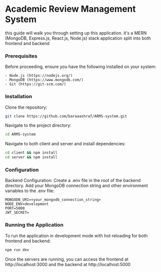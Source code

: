 # Academic Review Management System
this guide will walk you through setting up this application.
it's a MERN (MongoDB, Express.js, React.js, Node.js) stack application split into both frontend and backend

### Prerequisites

Before proceeding, ensure you have the following installed on your system:

    - Node.js (https://nodejs.org/)
    - MongoDB (https://www.mongodb.com/)
    - Git (https://git-scm.com/)

### Installation
Clone the repository:
```bash
git clone https://github.com/baraaashraf/ARMS-system.git
```
Navigate to the project directory:
```bash
cd ARMS-system
```
Navigate to both client and server and install dependencies:
```bash
cd client && npm install
cd server && npm install
```

### Configuration

   Backend Configuration:
        Create a .env file in the root of the backend directory.
        Add your MongoDB connection string and other environment variables to the .env file:
```
MONGODB_URI=<your_mongodb_connection_string>
NODE_ENV=development
PORT=5000
JWT_SECRET=
```


### Running the Application

To run the application in development mode with hot reloading for both frontend and backend:

```bash
npm run dev
```

Once the servers are running, you can access the frontend at http://localhost:3000 and the backend at http://localhost:5000